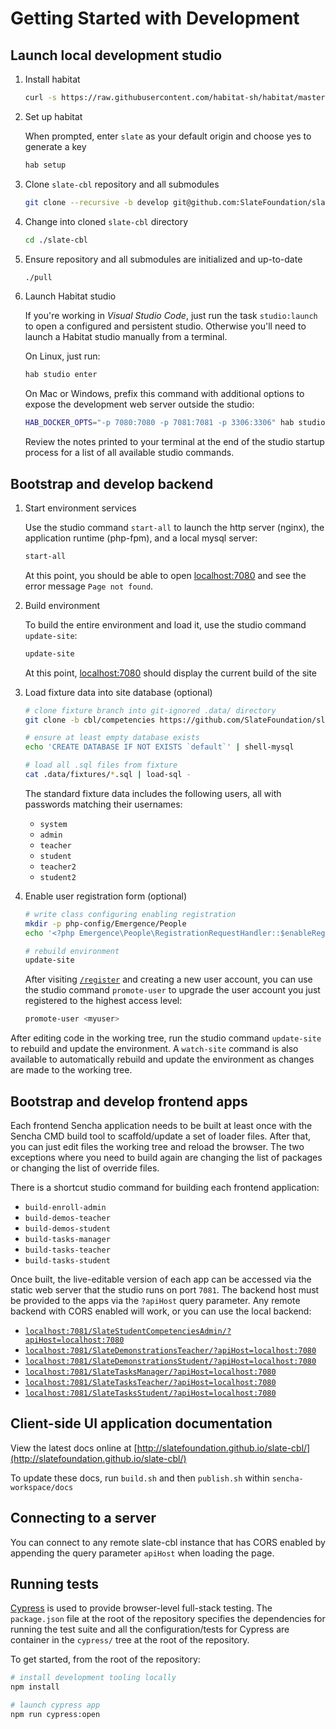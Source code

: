 # Getting Started with Development

## Launch local development studio

1. Install habitat

    ```bash
    curl -s https://raw.githubusercontent.com/habitat-sh/habitat/master/components/hab/install.sh | sudo bash
    ```

1. Set up habitat

    When prompted, enter `slate` as your default origin and choose yes to generate a key

    ```bash
    hab setup
    ```

1. Clone `slate-cbl` repository and all submodules

    ```bash
    git clone --recursive -b develop git@github.com:SlateFoundation/slate-cbl.git
    ```

1. Change into cloned `slate-cbl` directory

    ```bash
    cd ./slate-cbl
    ```

1. Ensure repository and all submodules are initialized and up-to-date

    ```bash
    ./pull
    ```

1. Launch Habitat studio

    If you're working in *Visual Studio Code*, just run the task `studio:launch` to open a configured and persistent studio. Otherwise you'll need to launch a Habitat studio manually from a terminal.

    On Linux, just run:

    ```bash
    hab studio enter
    ```

    On Mac or Windows, prefix this command with additional options to expose the development web server outside the studio:

    ```bash
    HAB_DOCKER_OPTS="-p 7080:7080 -p 7081:7081 -p 3306:3306" hab studio enter
    ```

    Review the notes printed to your terminal at the end of the studio startup process for a list of all available studio commands.

## Bootstrap and develop backend

1. Start environment services

    Use the studio command `start-all` to launch the http server (nginx), the application runtime (php-fpm), and a local mysql server:

    ```bash
    start-all
    ```

    At this point, you should be able to open [localhost:7080](http://localhost:7080) and see the error message `Page not found`.

1. Build environment

    To build the entire environment and load it, use the studio command `update-site`:

    ```bash
    update-site
    ```

    At this point, [localhost:7080](http://localhost:7080) should display the current build of the site

1. Load fixture data into site database (optional)

    ```bash
    # clone fixture branch into git-ignored .data/ directory
    git clone -b cbl/competencies https://github.com/SlateFoundation/slate-fixtures.git .data/fixtures

    # ensure at least empty database exists
    echo 'CREATE DATABASE IF NOT EXISTS `default`' | shell-mysql

    # load all .sql files from fixture
    cat .data/fixtures/*.sql | load-sql -
    ```

    The standard fixture data includes the following users, all with passwords matching their usernames:

    - `system`
    - `admin`
    - `teacher`
    - `student`
    - `teacher2`
    - `student2`

1. Enable user registration form (optional)

    ```bash
    # write class configuring enabling registration
    mkdir -p php-config/Emergence/People
    echo '<?php Emergence\People\RegistrationRequestHandler::$enableRegistration = true;' > php-config/Emergence/People/RegistrationRequestHandler.config.php

    # rebuild environment
    update-site
    ```

    After visiting [`/register`](http://localhost:7080/register) and creating a new user account, you can use the studio command `promote-user` to upgrade the user account you just registered to the highest access level:

    ```bash
    promote-user <myuser>
    ```

After editing code in the working tree, run the studio command `update-site` to rebuild and update the environment. A `watch-site` command is also available to automatically rebuild and update the environment as changes are made to the working tree.

## Bootstrap and develop frontend apps

Each frontend Sencha application needs to be built at least once with the Sencha CMD build tool to scaffold/update a set of loader files. After that, you can just edit files the working tree and reload the browser. The two exceptions where you need to build again are changing the list of packages or changing the list of override files.

There is a shortcut studio command for building each frontend application:

- `build-enroll-admin`
- `build-demos-teacher`
- `build-demos-student`
- `build-tasks-manager`
- `build-tasks-teacher`
- `build-tasks-student`

Once built, the live-editable version of each app can be accessed via the static web server that the studio runs on port `7081`. The backend host must be provided to the apps via the `?apiHost` query parameter. Any remote backend with CORS enabled will work, or you can use the local backend:

- [`localhost:7081/SlateStudentCompetenciesAdmin/?apiHost=localhost:7080`](http://localhost:7081/SlateStudentCompetenciesAdmin/?apiHost=localhost:7080)
- [`localhost:7081/SlateDemonstrationsTeacher/?apiHost=localhost:7080`](http://localhost:7081/SlateDemonstrationsTeacher/?apiHost=localhost:7080)
- [`localhost:7081/SlateDemonstrationsStudent/?apiHost=localhost:7080`](http://localhost:7081/SlateDemonstrationsStudent/?apiHost=localhost:7080)
- [`localhost:7081/SlateTasksManager/?apiHost=localhost:7080`](http://localhost:7081/SlateTasksManager/?apiHost=localhost:7080)
- [`localhost:7081/SlateTasksTeacher/?apiHost=localhost:7080`](http://localhost:7081/SlateTasksTeacher/?apiHost=localhost:7080)
- [`localhost:7081/SlateTasksStudent/?apiHost=localhost:7080`](http://localhost:7081/SlateTasksStudent/?apiHost=localhost:7080)

## Client-side UI application documentation

View the latest docs online at [http://slatefoundation.github.io/slate-cbl/](http://slatefoundation.github.io/slate-cbl/)

To update these docs, run `build.sh` and then `publish.sh` within `sencha-workspace/docs`

## Connecting to a server

You can connect to any remote slate-cbl instance that has CORS enabled by appending the query
parameter `apiHost` when loading the page.

## Running tests

[Cypress](https://www.cypress.io/) is used to provide browser-level full-stack testing. The `package.json` file at the root of the repository specifies the dependencies for running the test suite and all the configuration/tests for Cypress are container in the `cypress/` tree at the root of the repository.

To get started, from the root of the repository:

```bash
# install development tooling locally
npm install

# launch cypress app
npm run cypress:open
```

